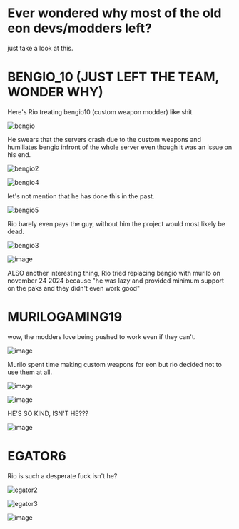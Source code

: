 # Ever wondered why most of the old eon devs/modders left?

just take a look at this.


# BENGIO_10 (JUST LEFT THE TEAM, WONDER WHY)
Here's Rio treating bengio10 (custom weapon modder) like shit 

![bengio](https://github.com/user-attachments/assets/062e8f2d-4541-4a1f-927c-cd910fe8b3e4)

He swears that the servers crash due to the custom weapons and humiliates bengio infront of the whole server even though it was an issue on his end.

![bengio2](https://github.com/user-attachments/assets/49d7ea66-67b5-4f63-958a-f37f0eca0cc1)

![bengio4](https://github.com/user-attachments/assets/6d1a37d5-6612-4e75-8bdd-7bb028a31f46)

let's not mention that he has done this in the past.

![bengio5](https://github.com/user-attachments/assets/31d3d1b7-fa45-40e1-ac92-b0a1389093ec)


Rio barely even pays the guy, without him the project would most likely be dead.

![bengio3](https://github.com/user-attachments/assets/16ea7f98-1b02-475e-845e-f24b8c249a57)

![image](https://github.com/user-attachments/assets/7c4b93f2-c397-4697-95b5-e4d81b264ff3)

ALSO another interesting thing, 
Rio tried replacing bengio with murilo on november 24 2024 because "he was lazy and provided minimum support on the paks and they didn't even work good" 


# MURILOGAMING19
wow, the modders love being pushed to work even if they can't.

![image](https://github.com/user-attachments/assets/b9930147-a31e-429f-be59-ac24a2e5a274)

Murilo spent time making custom weapons for eon but rio decided not to use them at all.

![image](https://github.com/user-attachments/assets/57b542d2-72f9-4e62-89b2-88f0d24fb9cd)

![image](https://github.com/user-attachments/assets/aa3435b3-6559-47fb-bdfe-0c5bcabc1885)

HE'S SO KIND, ISN'T HE???

![image](https://github.com/user-attachments/assets/d9e980d0-9efe-4281-a2b1-bf215531ce28)




# EGATOR6
Rio is such a desperate fuck isn't he?

![egator2](https://github.com/user-attachments/assets/47a536f5-3e2f-4323-bf3b-00eaa56c4d3f)

![egator3](https://github.com/user-attachments/assets/460e5cc8-7709-43be-8e94-f618794005b2)

![image](https://github.com/user-attachments/assets/c9e95dcd-12e2-4236-a683-6d54f36d4c17)



